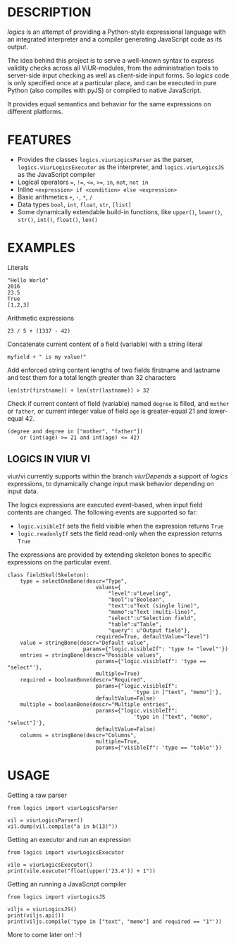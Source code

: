 # DESCRIPTION #

*logics* is an attempt of providing a Python-style expressional language with
an integrated interpreter and a compiler generating JavaScript code as its
output.

The idea behind this project is to serve a well-known syntax to express validity
checks across all ViUR-modules, from the administration tools to server-side
input checking as well as client-side input forms. So *logics* code is only
specified once at a particular place, and can be executed in pure Python (also
compiles with pyJS) or compiled to native JavaScript.

It provides equal semantics and behavior for the same expressions on different
platforms.

# FEATURES #

- Provides the classes `logics.viurLogicsParser` as the parser,
  `logics.viurLogicsExecutor` as the interpreter, and
  `logics.viurLogicsJS` as the JavaScript compiler
- Logical operators `=`, `!=`, `<=`, `>=`, `in`, `not`, `not in`
- Inline `<expression> if <condition> else <expression>`
- Basic arithmetics `+`, `-`, `*`, `/`
- Data types `bool`, `int`, `float`, `str`, `[list]`
- Some dynamically extendable build-in functions, like
  `upper()`, `lower()`, `str()`, `int()`, `float()`, `len()`

# EXAMPLES #

Literals

	"Hello World"
	2016
	23.5
	True
	[1,2,3]

Arithmetic expressions

	23 / 5 + (1337 - 42)

Concatenate current content of a field (variable) with a string literal

	myfield + " is my value!"

Add enforced string content lengths of two fields firstname and lastname
and test them for a total length greater than 32 characters

	len(str(firstname)) + len(str(lastname)) > 32

Check if current content of field (variable) named `degree` is filled,
and `mother` or `father`, or current integer value of field `age` is
greater-equal 21 and lower-equal 42.

	(degree and degree in ["mother", "father"])
		or (int(age) >= 21 and int(age) <= 42)

## LOGICS IN VIUR VI ##

viur/vi currently supports within the branch *viurDepends* a support of
*logics* expressions, to dynamically change input mask behavior depending
on input data.

The logics expressions are executed event-based, when input field contents
are changed. The following events are supported so far:

- `logic.visibleIf` sets the field visible when the expression returns `True`
- `logic.readonlyIf` sets the field read-only when the expression returns `True`

The expressions are provided by extending skeleton bones to specific expressions
on the particular event.

	class fieldSkel(Skeleton):
		type = selectOneBone(descr="Type",
								values={
									"level":u"Leveling",
			                        "bool":u"Boolean",
			                        "text":u"Text (single line)",
			                        "memo":u"Text (multi-line)",
			                        "select":u"Selection field",
			                        "table":u"Table",
			                        "query": u"Output field"},
		                        required=True, defaultValue="level")
		value = stringBone(descr="Default value",
							params={"logic.visibleIf": 'type != "level"'})
		entries = stringBone(descr="Possible values",
								params={"logic.visibleIf": 'type == "select"'},
								multiple=True)
		required = booleanBone(descr="Required",
								params={"logic.visibleIf":
											'type in ["text", "memo"]'},
								defaultValue=False)
		multiple = booleanBone(descr="Multiple entries",
								params={"logic.visibleIf":
											'type in ["text", "memo", "select"]'},
								defaultValue=False)
		columns = stringBone(descr="Columns",
								multiple=True,
								params={"visibleIf": 'type == "table"'})

# USAGE #

Getting a raw parser

	from logics import viurLogicsParser

	vil = viurLogicsParser()
	vil.dump(vil.compile("a in b(13)"))

Getting an executor and run an expression

	from logics import viurLogicsExecutor

	vile = viurLogicsExecutor()
	print(vile.execute("float(upper('23.4')) + 1"))

Getting an running a JavaScript compiler

	from logics import viurLogicsJS

	viljs = viurLogicsJS()
	print(viljs.api())
	print(viljs.compile('type in ["text", "memo"] and required == "1"'))

More to come later on! :-)
